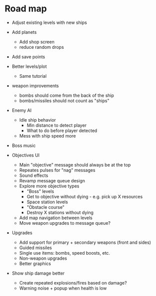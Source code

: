 # Road map

- Adjust existing levels with new ships
- Add planets
  - Add shop screen
  - reduce random drops
- Add save points

- Better levels/plot

  - Same tutorial

- weapon improvements

  - bombs should come from the back of the ship
  - bombs/missiles should not count as "ships"

- Enemy AI

  - Idle ship behavior
    - Min distance to detect player
    - What to do before player detected
  - Mess with ship speed more

- Boss music

- Objectives UI

  - Main "objective" message should always be at the top
  - Repeates pulses for "nag" messages
  - Sound effects
  - Revamp message queue design
  - Explore more objective types
    - "Boss" levels
    - Get to objective without dying - e.g. pick up X resources
    - Space station levels
    - "Obstacle course"
    - Destroy X stations without dying
  - Add map navigation between levels
  - Move weapon upgrades to message queue?

- Upgrades
  - Add support for primary + secondary weapons (front and sides)
  - Guided missiles
  - Single use items: bombs, speed boosts, etc.
  - Non-weapon upgrades
  - Better graphics
- Show ship damage better
  - Create repeated explosions/fires based on damage?
  - Warning noise + popup when health is low
